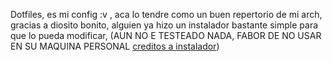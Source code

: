 Dotfiles, es mi config :v , aca lo tendre como un buen repertorio de mi arch, gracias a diosito bonito, alguien ya hizo un instalador bastante simple para que lo pueda modificar, (AUN NO E TESTEADO NADA, FABOR DE NO USAR EN SU MAQUINA PERSONAL [creditos a instalador](https://github.com/dakota-m/hyprland-setup/blob/main/1-install.sh))
